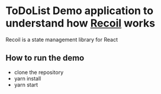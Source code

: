# ToDoList Demo application to understand how [Recoil](https://recoiljs.org/) works

Recoil is a state management library for React

## How to run the demo

- clone the repository
- yarn install
- yarn start
